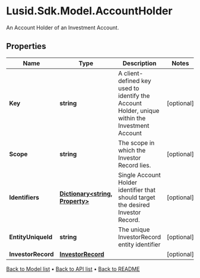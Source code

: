 # Lusid.Sdk.Model.AccountHolder
An Account Holder of an Investment Account.

## Properties

Name | Type | Description | Notes
------------ | ------------- | ------------- | -------------
**Key** | **string** | A client-defined key used to identify the Account Holder, unique within the Investment Account | [optional] 
**Scope** | **string** | The scope in which the Investor Record lies. | [optional] 
**Identifiers** | [**Dictionary&lt;string, Property&gt;**](Property.md) | Single Account Holder identifier that should target the desired Investor Record. | [optional] 
**EntityUniqueId** | **string** | The unique InvestorRecord entity identifier | [optional] 
**InvestorRecord** | [**InvestorRecord**](InvestorRecord.md) |  | [optional] 

[Back to Model list](../README.md#documentation-for-models) &#8226; [Back to API list](../README.md#documentation-for-api-endpoints) &#8226; [Back to README](../README.md)

